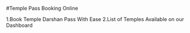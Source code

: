 #Temple Pass Booking Online



1.Book Temple Darshan Pass With Ease 
2.List of Temples Available on our Dashboard
